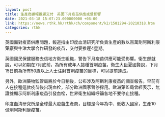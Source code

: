 ```yaml
---
layout: post
title: 生產商據報推遲交付　英國下月疫苗供應或受影響
date: 2021-03-18 15:07:23.000000000 +08:00
link: https://news.rthk.hk/rthk/ch/component/k2/1581294-20210318.htm
categories: rthk
---
```


英國面對疫苗供應問題，報道指由印度血清研究所負責生產的數以百萬劑阿斯利康藥廠與牛津大學合作研發的疫苗，交付要推遲4星期。

英國國民保健服務去信地方衛生組織，警告下月疫苗供應可能受影響。衛生部就說，可以如期在7月底前，為所有成年人接種首劑疫苗。衛生大臣夏國賢說，下月15日前為所有50歲以上人士注射首劑疫苗的目標，可以提前達成。

另外，歐洲藥物監管局將於今日稍後，公布涉及阿斯利康疫苗的調查報告。早前有人在接種這款疫苗後出現血栓，部分歐洲國家暫停採用。歐洲藥監局曾經表示，無證據顯示阿斯利康疫苗引發血栓，世界衛生組織呼籲各地不要停止接種。

印度血清研究所是全球最大疫苗生產商，目標是今年為中、低收入國家，生產10億劑阿斯利康疫苗。
